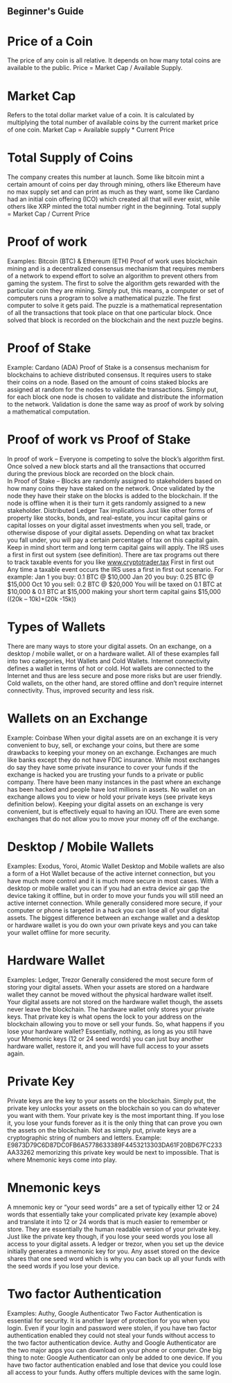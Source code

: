 ## Beginner's Guide

# Price of a Coin
The price of any coin is all relative. It depends on how many total coins are available to the public. 
Price = Market Cap / Available Supply. 

# Market Cap 
Refers to the total dollar market value of a coin. It is calculated by multiplying the total number of available coins by the current market price of one coin. 
Market Cap = Available supply * Current Price 

# Total Supply of Coins
The company creates this number at launch. Some like bitcoin mint a certain amount of coins per day through mining, others like Ethereum have no max supply set and can print as much as they want, some like Cardano had an initial coin offering (ICO) which created all that will ever exist, while others like XRP minted the total number right in the beginning. 
Total supply = Market Cap / Current Price 

# Proof of work 
Examples: Bitcoin (BTC) & Ethereum (ETH)
Proof of work uses blockchain mining and is a decentralized consensus mechanism that requires members of a network to expend effort to solve an algorithm to prevent others from gaming the system. The first to solve the algorithm gets rewarded with the particular coin they are mining. Simply put, this means, a computer or set of computers runs a program to solve a mathematical puzzle. The first computer to solve it gets paid. The puzzle is a mathematical representation of all the transactions that took place on that one particular block. Once solved that block is recorded on the blockchain and the next puzzle begins. 

# Proof of Stake 
Example: Cardano (ADA)
Proof of Stake is a consensus mechanism for blockchains to achieve distributed consensus. It requires users to stake their coins on a node. Based on the amount of coins staked blocks are assigned at random for the nodes to validate the transactions. Simply put, for each block one node is chosen to validate and distribute the information to the network. Validation is done the same way as proof of work by solving a mathematical computation. 

# Proof of work vs Proof of Stake
In proof of work – Everyone is competing to solve the block’s algorithm first. Once solved a new block starts and all the transactions that occurred during the previous block are recorded on the block chain.  
In Proof of Stake – Blocks are randomly assigned to stakeholders based on how many coins they have staked on the network. Once validated by the node they have their stake on the blocks is added to the blockchain. If the node is offline when it is their turn it gets randomly assigned to a new stakeholder. 
Distributed Ledger 
Tax implications
Just like other forms of property like stocks, bonds, and real-estate, you incur capital gains or capital losses on your digital asset investments when you sell, trade, or otherwise dispose of your digital assets. Depending on what tax bracket you fall under, you will pay a certain percentage of tax on this capital gain. Keep in mind short term and long term capital gains will apply. The IRS uses a first in first out system (see definition). There are tax programs out there to track taxable events for you like www.cryptotrader.tax
First in first out 
Any time a taxable event occurs the IRS uses a first in first out scenario. For example: 
Jan 1 you buy: 0.1 BTC @ $10,000
Jan 20 you buy: 0.25 BTC  @ $15,000
Oct 10 you sell: 0.2 BTC @ $20,000
You will be taxed on 0.1 BTC at $10,000 & 0.1 BTC at $15,000 making your short term capital gains $15,000 ((20k – 10k)+(20k -15k)) 

# Types of Wallets
There are many ways to store your digital assets. On an exchange, on a desktop / mobile wallet, or on a hardware wallet. All of these examples fall into two categories, Hot Wallets and Cold Wallets. Internet connectivity defines a wallet in terms of hot or cold. Hot wallets are connected to the Internet and thus are less secure and pose more risks but are user friendly. Cold wallets, on the other hand, are stored offline and don’t require internet connectivity. Thus, improved security and less risk. 

# Wallets on an Exchange
Example: Coinbase
When your digital assets are on an exchange it is very convenient to buy, sell, or exchange your coins, but there are some drawbacks to keeping your money on an exchange. Exchanges are much like banks except they do not have FDIC insurance. While most exchanges do say they have some private insurance to cover your funds if the exchange is hacked you are trusting your funds to a private or public company. There have been many instances in the past where an exchange has been hacked and people have lost millions in assets. No wallet on an exchange allows you to view or hold your private keys (see private keys definition below). Keeping your digital assets on an exchange is very convenient, but is effectively equal to having an IOU. There are even some exchanges that do not allow you to move your money off of the exchange. 

# Desktop / Mobile Wallets
Examples: Exodus, Yoroi, Atomic Wallet
Desktop and Mobile wallets are also a form of a Hot Wallet because of the active internet connection, but you have much more control and it is much more secure in most cases. With a desktop or mobile wallet you can if you had an extra device air gap the device taking it offline, but in order to move your funds you will still need an active internet connection. While generally considered more secure, if your computer or phone is targeted in a hack you can lose all of your digital assets. The biggest difference between an exchange wallet and a desktop or hardware wallet is you do own your own private keys and you can take your wallet offline for more security.  

# Hardware Wallet
Examples: Ledger, Trezor 
Generally considered the most secure form of storing your digital assets. When your assets are stored on a hardware wallet they cannot be moved without the physical hardware wallet itself. Your digital assets are not stored on the hardware wallet though, the assets never leave the blockchain. The hardware wallet only stores your private keys. That private key is what opens the lock to your address on the blockchain allowing you to move or sell your funds. So, what happens if you lose your hardware wallet? Essentially, nothing, as long as you still have your Mnemonic keys (12 or 24 seed words) you can just buy another hardware wallet, restore it, and you will have full access to your assets again. 



# Private Key
Private keys are the key to your assets on the blockchain. Simply put, the private key unlocks your assets on the blockchain so you can do whatever you want with them. Your private key is the most important thing. If you lose it, you lose your funds forever as it is the only thing that can prove you own the assets on the blockchain. Not as simply put, private keys are a cryptographic string of numbers and letters. Example: E9873D79C6D87DC0FB6A5778633389F4453213303DA61F20BD67FC233AA33262 memorizing this private key would be next to impossible. That is where Mnemonic keys come into play.

# Mnemonic keys
A mnemonic key or “your seed words” are a set of typically either 12 or 24 words that essentially take your complicated private key (example above) and translate it into 12 or 24 words that is much easier to remember or store. They are essentially the human readable version of your private key. Just like the private key though, if you lose your seed words you lose all access to your digital assets. A ledger or trezor, when you set up the device initially generates a mnemonic key for you. Any asset stored on the device shares that one seed word which is why you can back up all your funds with the seed words if you lose your device. 

# Two factor Authentication 
Examples: Authy, Google Authenticator 
Two Factor Authentication is essential for security. It is another layer of protection for you when you login. Even if your login and password were stolen, if you have two factor authentication enabled they could not steal your funds without access to the two factor authentication device. Authy and Google Authenticator are the two major apps you can download on your phone or computer. One big thing to note: Google Authenticator can only be added to one device. If you have two factor authentication enabled and lose that device you could lose all access to your funds. Authy offers multiple devices with the same login. 

